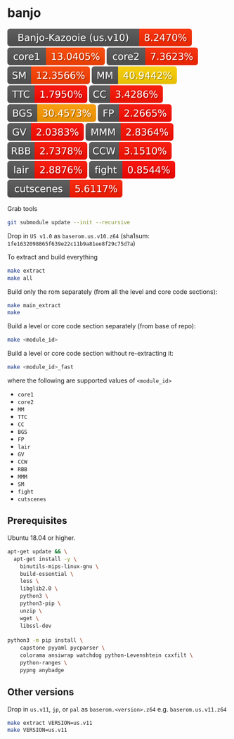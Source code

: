# banjo

<img src="./progress_total.svg">
<img src="./progress_core1.svg">  
<img src="./progress_core2.svg">
<img src="./progress_SM.svg">
<img src="./progress_MM.svg">
<img src="./progress_TTC.svg">
<img src="./progress_CC.svg">
<img src="./progress_BGS.svg">
<img src="./progress_FP.svg">
<img src="./progress_GV.svg">
<img src="./progress_MMM.svg">
<img src="./progress_RBB.svg">
<img src="./progress_CCW.svg">
<img src="./progress_lair.svg">
<img src="./progress_fight.svg">
<img src="./progress_cutscenes.svg">

Grab tools

```sh
git submodule update --init --recursive
```

Drop in `US v1.0` as `baserom.us.v10.z64` (sha1sum: `1fe1632098865f639e22c11b9a81ee8f29c75d7a`)

To extract and build everything

```sh
make extract
make all
```

Build only the rom separately (from all the level and core code sections): 

```sh
make main_extract
make
```

Build a level or core code section separately (from base of repo): 


```sh
make <module_id>
```

Build a level or core code section without re-extracting it: 


```sh
make <module_id>_fast
```

where the following are supported values of `<module_id>`
- `core1` 
- `core2` 
- `MM` 
- `TTC` 
- `CC` 
- `BGS` 
- `FP` 
- `lair` 
- `GV` 
- `CCW` 
- `RBB` 
- `MMM` 
- `SM` 
- `fight` 
- `cutscenes`

## Prerequisites

Ubuntu 18.04 or higher.

```sh
apt-get update && \
  apt-get install -y \
    binutils-mips-linux-gnu \
    build-essential \
    less \
    libglib2.0 \
    python3 \
    python3-pip \
    unzip \
    wget \
    libssl-dev

python3 -m pip install \
    capstone pyyaml pycparser \
    colorama ansiwrap watchdog python-Levenshtein cxxfilt \
    python-ranges \
    pypng anybadge
```

## Other versions

Drop in `us.v11`, `jp`, or `pal` as `baserom.<version>.z64` e.g. `baserom.us.v11.z64`

```sh
make extract VERSION=us.v11
make VERSION=us.v11
```
